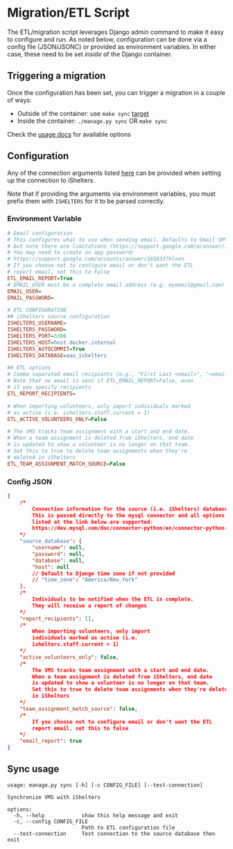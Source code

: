 # Migration/ETL Script
The ETL/migration script leverages Django admin command to make
it easy to configure and run. As noted below, configuration can be done via a
config file (JSON/JSONC) or provided as environment variables. In either case,
these need to be set _inside_ of the Django container.

## Triggering a migration
Once the configuration has been set, you can trigger a migration in a couple of ways:

* Outside of the container: use `make sync` [target](make.md)
* Inside the container: `./manage.py sync` OR `make sync`

Check the [usage docs](#sync-usage) for available options

## Configuration
Any of the connection arguments listed [here](https://dev.mysql.com/doc/connector-python/en/connector-python-connectargs.html)
can be provided when setting up the connection to iShelters.

Note that if providing the arguments via environment variables, you must prefix them with `ISHELTERS`
for it to be parsed correctly.

### Environment Variable
```ini
# Email configuration
# This configures what to use when sending email. Defaults to Gmail SMTP
# but note there are limitations (https://support.google.com/a/answer/176600?hl=en - Option 2)
# You may need to create an app password:
# https://support.google.com/accounts/answer/185833?hl=en
# If you choose not to configure email or don't want the ETL
# report email, set this to False
ETL_EMAIL_REPORT=True
# EMAIL_USER must be a complete email address (e.g. myemail@gmail.com)
EMAIL_USER=
EMAIL_PASSWORD=

# ETL CONFIGURATION
## iShelters source configuration
ISHELTERS_USERNAME=
ISHELTERS_PASSWORD=
ISHELTERS_PORT=3306
ISHELTERS_HOST=host.docker.internal
ISHELTERS_AUTOCOMMIT=True
ISHELTERS_DATABASE=aau_ishelters

## ETL options
# Comma separated email recipients (e.g., "First Last <email>", "<email>")
# Note that no email is sent if ETL_EMAIL_REPORT=False, even
# if you specify recipients
ETL_REPORT_RECIPIENTS=

# When importing volunteers, only import individuals marked
# as active (i.e. ishelters.staff.current = 1)
ETL_ACTIVE_VOLUNTEERS_ONLY=False

# The VMS tracks team assignment with a start and end date.
# When a team assignment is deleted from iShelters, end date
# is updated to show a volunteer is no longer on that team.
# Set this to true to delete team assignments when they're
# deleted in iShelters
ETL_TEAM_ASSIGNMENT_MATCH_SOURCE=False
```

### Config JSON
```json
{
    /*
        Connection information for the source (i.e. iShelters) database.
        This is passed directly to the mysql connector and all options
        listed at the link below are supported:
        https://dev.mysql.com/doc/connector-python/en/connector-python-connectargs.html
    */
    "source_database": {
        "username": null,
        "password": null,
        "database": null,
        "host": null
        // Default to Django time zone if not provided
        // "time_zone": "America/New_York"
    },
    /*
        Individuals to be notified when the ETL is complete.
        They will receive a report of changes
    */
    "report_recipients": [],
    /*
        When importing volunteers, only import
        individuals marked as active (i.e. 
        ishelters.staff.current = 1)
    */
    "active_volunteers_only": false,
    /*
        The VMS tracks team assignment with a start and end date.
        When a team assignment is deleted from iShelters, end date
        is updated to show a volunteer is no longer on that team.
        Set this to true to delete team assignments when they're deleted
        in iShelters
    */
    "team_assignment_match_source": false,
    /*
        If you choose not to configure email or don't want the ETL
        report email, set this to false
    */
    "email_report": true
}
```
## Sync usage
```text
usage: manage.py sync [-h] [-c CONFIG_FILE] [--test-connection]

Synchronize VMS with iShelters

options:
  -h, --help            show this help message and exit
  -c, --config CONFIG_FILE
                        Path to ETL configuration file
  --test-connection     Test connection to the source database then exit
```

